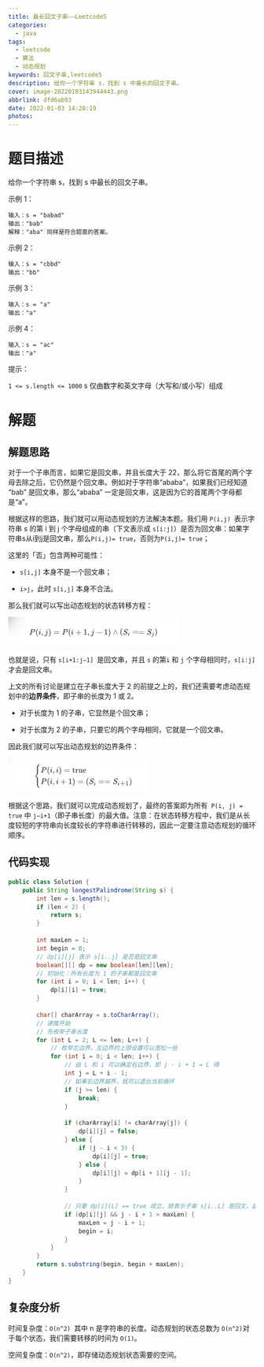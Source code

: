 ```yaml
---
title: 最长回文子串——Leetcode5
categories:
  - java
tags:
  - leetcode
  - 算法
  - 动态规划
keywords: 回文子串,leetcode5
description: 给你一个字符串 s，找到 s 中最长的回文子串。
cover: image-20220103143944443.png
abbrlink: dfd6ab93
date: 2022-01-03 14:28:19
photos:
---
```


# 题目描述

给你一个字符串 s，找到 s 中最长的回文子串。 

<!-- more -->

示例 1：

```plaintext
输入：s = "babad"
输出："bab"
解释："aba" 同样是符合题意的答案。
```

示例 2：

```plaintext
输入：s = "cbbd"
输出："bb"
```

示例 3：

```plaintext
输入：s = "a"
输出："a"
```

示例 4：

```plaintext
输入：s = "ac"
输出："a"
```

提示：

`1 <= s.length <= 1000`
s 仅由数字和英文字母（大写和/或小写）组成

# 解题

## 解题思路

对于一个子串而言，如果它是回文串，并且长度大于 22，那么将它首尾的两个字母去除之后，它仍然是个回文串。例如对于字符串“ababa”，如果我们已经知道 “bab” 是回文串，那么“ababa” 一定是回文串，这是因为它的首尾两个字母都是“a”。

根据这样的思路，我们就可以用动态规划的方法解决本题。我们用 `P(i,j) `表示字符串 s 的第 i 到 j 个字母组成的串（下文表示成 `s[i:j]`）是否为回文串：如果字符串s从i到j是回文串，那么`P(i,j)= true`，否则为`P(i,j)= true`；

这里的「否」包含两种可能性：

- `s[i,j]` 本身不是一个回文串；

- `i>j`，此时 `s[i,j]` 本身不合法。

那么我们就可以写出动态规划的状态转移方程：

![状态转移方程](longest-palindromic-substring/image-20220104210656306.png)

也就是说，只有 `s[i+1:j−1] `是回文串，并且 `s` 的第`i` 和 `j` 个字母相同时，`s[i:j]` 才会是回文串。

上文的所有讨论是建立在子串长度大于 2 的前提之上的，我们还需要考虑动态规划中的**边界条件**，即子串的长度为 1 或 2。

- 对于长度为 1 的子串，它显然是个回文串；

- 对于长度为 2 的子串，只要它的两个字母相同，它就是一个回文串。

因此我们就可以写出动态规划的边界条件：

![边界条件](longest-palindromic-substring/image-20220104210730308.png)

根据这个思路，我们就可以完成动态规划了，最终的答案即为所有` P(i, j) = true` 中 `j−i+1`（即子串长度）的最大值。注意：在状态转移方程中，我们是从长度较短的字符串向长度较长的字符串进行转移的，因此一定要注意动态规划的循环顺序。

## 代码实现

```java
public class Solution {
    public String longestPalindrome(String s) {
        int len = s.length();
        if (len < 2) {
            return s;
        }

        int maxLen = 1;
        int begin = 0;
        // dp[i][j] 表示 s[i..j] 是否是回文串
        boolean[][] dp = new boolean[len][len];
        // 初始化：所有长度为 1 的子串都是回文串
        for (int i = 0; i < len; i++) {
            dp[i][i] = true;
        }

        char[] charArray = s.toCharArray();
        // 递推开始
        // 先枚举子串长度
        for (int L = 2; L <= len; L++) {
            // 枚举左边界，左边界的上限设置可以宽松一些
            for (int i = 0; i < len; i++) {
                // 由 L 和 i 可以确定右边界，即 j - i + 1 = L 得
                int j = L + i - 1;
                // 如果右边界越界，就可以退出当前循环
                if (j >= len) {
                    break;
                }

                if (charArray[i] != charArray[j]) {
                    dp[i][j] = false;
                } else {
                    if (j - i < 3) {
                        dp[i][j] = true;
                    } else {
                        dp[i][j] = dp[i + 1][j - 1];
                    }
                }

                // 只要 dp[i][L] == true 成立，就表示子串 s[i..L] 是回文，此时记录回文长度和起始位置
                if (dp[i][j] && j - i + 1 > maxLen) {
                    maxLen = j - i + 1;
                    begin = i;
                }
            }
        }
        return s.substring(begin, begin + maxLen);
    }
}
```

## 复杂度分析

时间复杂度：`O(n^2) `其中 n 是字符串的长度。动态规划的状态总数为 `O(n^2)`对于每个状态，我们需要转移的时间为 `O(1)`。

空间复杂度：`O(n^2)`，即存储动态规划状态需要的空间。
